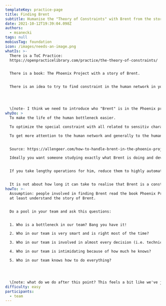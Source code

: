 ```yaml
---
templateKey: practice-page
title: Finding Brent
subtitle: Humanise the "Theory of Constraints" with Brent from the story of The Phoenix Project.
date: 2021-10-12T19:39:04.098Z
authors:
  - msanecki
tags: null
mobiusTag: foundation
icon: /images/needs-an-image.png
whatIs: >-
  There is a ToC Practice:
  https://openpracticelibrary.com/practice/the-theory-of-constraints/ 


  There is a book: The Phoenix Project with a story of Brent. 


  There is an idea to try to find constraint in the human network in your organisation - your Brent.




  \[note- I think we need to introduce who "Brent" is in the Phoenix project and what the characteristics of Brent are.]
whyDo: >
  To make the life of the human bottleneck easier.

  To optimize the special constraint with all related to sensitiv character of human beings.

  To get more attention to the human network and generally to the human aspect of any affair. 


  Source: https://allengeer.com/how-to-handle-brent-in-the-phoenix-project/

  Ideally you want someone studying exactly what Brent is doing and developing tools specifically for him to make his throughput and productivity even more amazing. 


  If you take lengthy operations for him, reduce them to highly automated processes, then Brent is able to take more requests and the actual work performed is easier for Brent to teach others.


  It is not about how long it can take to realise that Brent is a constraint. It is about how long this fact is ignored and what happens when Brent for example is in sick leave for long time....
howTo: >-
  Assumption: people involved in finding Brent read the book Phoenix Project or
  at least understand the story of Brent.


  Do a pool in your team and ask this questions:


  1. Who is a bottleneck in our team? Bang you have it!

  2. Who in our team is very smart and is right most of the time?

  3. Who in our team is involved in almost every decision (i.e. technical)?

  4. Who in our team is intimidating because of how much he knows?

  5. Who in our team knows how to do everything?




  \[note: what do we do after this point? This feels a bit like we've just pointed the finger at someone, and we need to make sure that they're ok and feeling safe, and we have some steps to take to begin to resolve it.]
difficulty: easy
participants:
  - team
---
```

